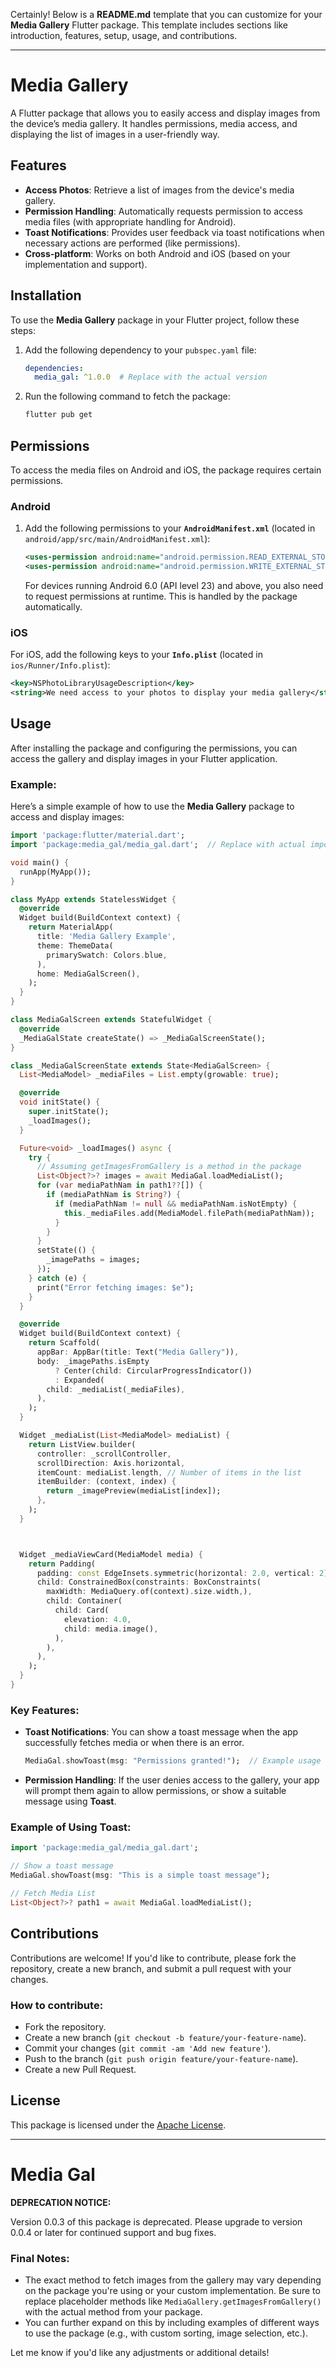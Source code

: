 Certainly! Below is a **README.md** template that you can customize for your **Media Gallery** Flutter package. This template includes sections like introduction, features, setup, usage, and contributions.

---

# Media Gallery

A Flutter package that allows you to easily access and display images from the device’s media gallery. It handles permissions, media access, and displaying the list of images in a user-friendly way. 

## Features

- **Access Photos**: Retrieve a list of images from the device's media gallery.
- **Permission Handling**: Automatically requests permission to access media files (with appropriate handling for Android).
- **Toast Notifications**: Provides user feedback via toast notifications when necessary actions are performed (like permissions).
- **Cross-platform**: Works on both Android and iOS (based on your implementation and support).
  
## Installation

To use the **Media Gallery** package in your Flutter project, follow these steps:

1. Add the following dependency to your `pubspec.yaml` file:

   ```yaml
   dependencies:
     media_gal: ^1.0.0  # Replace with the actual version
   ```

2. Run the following command to fetch the package:

   ```bash
   flutter pub get
   ```

## Permissions

To access the media files on Android and iOS, the package requires certain permissions.

### Android

1. Add the following permissions to your **`AndroidManifest.xml`** (located in `android/app/src/main/AndroidManifest.xml`):

   ```xml
   <uses-permission android:name="android.permission.READ_EXTERNAL_STORAGE"/>
   <uses-permission android:name="android.permission.WRITE_EXTERNAL_STORAGE"/>
   ```

   For devices running Android 6.0 (API level 23) and above, you also need to request permissions at runtime. This is handled by the package automatically.

### iOS

For iOS, add the following keys to your **`Info.plist`** (located in `ios/Runner/Info.plist`):

```xml
<key>NSPhotoLibraryUsageDescription</key>
<string>We need access to your photos to display your media gallery</string>
```

## Usage

After installing the package and configuring the permissions, you can access the gallery and display images in your Flutter application.

### Example:

Here’s a simple example of how to use the **Media Gallery** package to access and display images:

```dart
import 'package:flutter/material.dart';
import 'package:media_gal/media_gal.dart';  // Replace with actual import

void main() {
  runApp(MyApp());
}

class MyApp extends StatelessWidget {
  @override
  Widget build(BuildContext context) {
    return MaterialApp(
      title: 'Media Gallery Example',
      theme: ThemeData(
        primarySwatch: Colors.blue,
      ),
      home: MediaGalScreen(),
    );
  }
}

class MediaGalScreen extends StatefulWidget {
  @override
  _MediaGalState createState() => _MediaGalScreenState();
}

class _MediaGalScreenState extends State<MediaGalScreen> {
  List<MediaModel> _mediaFiles = List.empty(growable: true);

  @override
  void initState() {
    super.initState();
    _loadImages();
  }

  Future<void> _loadImages() async {
    try {
      // Assuming getImagesFromGallery is a method in the package
      List<Object?>? images = await MediaGal.loadMediaList();
      for (var mediaPathNam in path1??[]) {
        if (mediaPathNam is String?) {
          if (mediaPathNam != null && mediaPathNam.isNotEmpty) {
            this._mediaFiles.add(MediaModel.filePath(mediaPathNam));
          }
        }
      }
      setState(() {
        _imagePaths = images;
      });
    } catch (e) {
      print("Error fetching images: $e");
    }
  }

  @override
  Widget build(BuildContext context) {
    return Scaffold(
      appBar: AppBar(title: Text("Media Gallery")),
      body: _imagePaths.isEmpty
          ? Center(child: CircularProgressIndicator())
          : Expanded(
        child: _mediaList(_mediaFiles),
      ),
    );
  }

  Widget _mediaList(List<MediaModel> mediaList) {
    return ListView.builder(
      controller: _scrollController,
      scrollDirection: Axis.horizontal,
      itemCount: mediaList.length, // Number of items in the list
      itemBuilder: (context, index) {
        return _imagePreview(mediaList[index]);
      },
    );
  }



  Widget _mediaViewCard(MediaModel media) {
    return Padding(
      padding: const EdgeInsets.symmetric(horizontal: 2.0, vertical: 2),
      child: ConstrainedBox(constraints: BoxConstraints(
        maxWidth: MediaQuery.of(context).size.width,),
        child: Container(
          child: Card(
            elevation: 4.0,
            child: media.image(),
          ),
        ),
      ),
    );
  }
}
```

### Key Features:
- **Toast Notifications**: You can show a toast message when the app successfully fetches media or when there is an error.
  
  ```dart
  MediaGal.showToast(msg: "Permissions granted!");  // Example usage
  ```

- **Permission Handling**: If the user denies access to the gallery, your app will prompt them again to allow permissions, or show a suitable message using **Toast**.

### Example of Using Toast:

```dart
import 'package:media_gal/media_gal.dart';

// Show a toast message
MediaGal.showToast(msg: "This is a simple toast message");

// Fetch Media List
List<Object?>? path1 = await MediaGal.loadMediaList();
```

## Contributions

Contributions are welcome! If you'd like to contribute, please fork the repository, create a new branch, and submit a pull request with your changes.

### How to contribute:
- Fork the repository.
- Create a new branch (`git checkout -b feature/your-feature-name`).
- Commit your changes (`git commit -am 'Add new feature'`).
- Push to the branch (`git push origin feature/your-feature-name`).
- Create a new Pull Request.

## License

This package is licensed under the [Apache License](LICENSE).

---
# Media Gal

**DEPRECATION NOTICE:**

Version 0.0.3 of this package is deprecated. Please upgrade to version 0.0.4 or later for continued support and bug fixes.


### Final Notes:
- The exact method to fetch images from the gallery may vary depending on the package you're using or your custom implementation. Be sure to replace placeholder methods like `MediaGallery.getImagesFromGallery()` with the actual method from your package.
- You can further expand on this by including examples of different ways to use the package (e.g., with custom sorting, image selection, etc.).

Let me know if you'd like any adjustments or additional details!